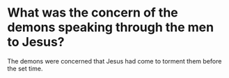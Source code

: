 # What was the concern of the demons speaking through the men to Jesus?

The demons were concerned that Jesus had come to torment them before the set time.
